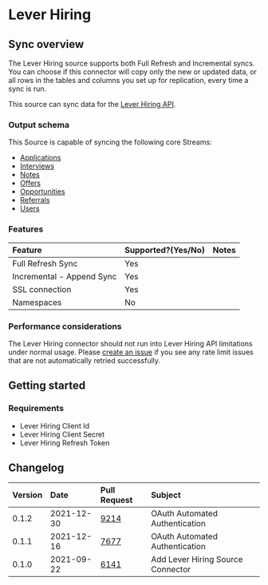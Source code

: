 # Lever Hiring

## Sync overview

The Lever Hiring source supports both Full Refresh and Incremental syncs. You can choose if this connector will copy only the new or updated data, or all rows in the tables and columns you set up for replication, every time a sync is run.

This source can sync data for the [Lever Hiring API](https://hire.lever.co/developer/documentation#introduction).

### Output schema

This Source is capable of syncing the following core Streams:

* [Applications](https://hire.lever.co/developer/documentation#list-all-applications)
* [Interviews](https://hire.lever.co/developer/documentation#list-all-interviews)
* [Notes](https://hire.lever.co/developer/documentation#list-all-notes)
* [Offers](https://hire.lever.co/developer/documentation#list-all-offers)
* [Opportunities](https://hire.lever.co/developer/documentation#list-all-opportunities)
* [Referrals](https://hire.lever.co/developer/documentation#list-all-referrals)
* [Users](https://hire.lever.co/developer/documentation#list-all-users)

### Features

| Feature | Supported?\(Yes/No\) | Notes |
| :--- | :--- | :--- |
| Full Refresh Sync | Yes |  |
| Incremental - Append Sync | Yes |  |
| SSL connection | Yes |  |
| Namespaces | No |  |

### Performance considerations

The Lever Hiring connector should not run into Lever Hiring API limitations under normal usage. Please [create an issue](https://github.com/airbytehq/airbyte/issues) if you see any rate limit issues that are not automatically retried successfully.

## Getting started

### Requirements

* Lever Hiring Client Id
* Lever Hiring Client Secret
* Lever Hiring Refresh Token

## Changelog

| Version | Date | Pull Request | Subject |
| :--- | :--- | :--- | :--- |
| 0.1.2 | 2021-12-30 | [9214](https://github.com/airbytehq/airbyte/pull/9214) | OAuth Automated Authentication |
| 0.1.1 | 2021-12-16 | [7677](https://github.com/airbytehq/airbyte/pull/7677) | OAuth Automated Authentication |
| 0.1.0 | 2021-09-22 | [6141](https://github.com/airbytehq/airbyte/pull/6141) | Add Lever Hiring Source Connector |


